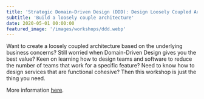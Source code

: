 ```yaml
---
title: 'Strategic Domain-Driven Design (DDD): Design Loosely Coupled Architecture'
subtitle: 'Build a loosely couple architecture'
date: 2020-05-01 00:00:00
featured_image: '/images/workshops/ddd.webp'
---
```


Want to create a loosely coupled architecture based on the underlying business concerns? Still worried when Domain-Driven Design gives you the best value? Keen on learning how to design teams and software to reduce the number of teams that work for a specific feature? Need to know how to design services that are functional cohesive? Then this workshop is just the thing you need.

More information [here](https://xebia.com/academy/en/training/strategic-domain-driven-design-ddd).